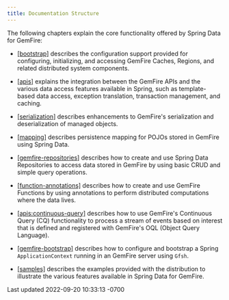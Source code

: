```yaml
---
title: Documentation Structure
---
```


<!-- 
 Copyright (c) VMware, Inc. 2022. All rights reserved.
 Licensed to the Apache Software Foundation (ASF) under one or more contributor license
 agreements. See the NOTICE file distributed with this work for additional information regarding
 copyright ownership. The ASF licenses this file to You under the Apache License, Version 2.0 (the
 "License"); you may not use this file except in compliance with the License. You may obtain a
 copy of the License at
 
 http://www.apache.org/licenses/LICENSE-2.0
 
 Unless required by applicable law or agreed to in writing, software distributed under the License
 is distributed on an "AS IS" BASIS, WITHOUT WARRANTIES OR CONDITIONS OF ANY KIND, either express
 or implied. See the License for the specific language governing permissions and limitations under
 the License.
-->

<!--
Licensed to the Apache Software Foundation (ASF) under one or more
contributor license agreements.  See the NOTICE file distributed with
this work for additional information regarding copyright ownership.
The ASF licenses this file to You under the Apache License, Version 2.0
(the "License"); you may not use this file except in compliance with
the License.  You may obtain a copy of the License at

     http://www.apache.org/licenses/LICENSE-2.0

Unless required by applicable law or agreed to in writing, software
distributed under the License is distributed on an "AS IS" BASIS,
WITHOUT WARRANTIES OR CONDITIONS OF ANY KIND, either express or implied.
See the License for the specific language governing permissions and
limitations under the License.
-->





The following chapters explain the core functionality offered by
Spring Data for GemFire:


<div class="ulist">

- [\[bootstrap\]](#bootstrap) describes the configuration support
  provided for configuring, initializing, and accessing
  GemFire Caches, Regions, and related distributed system
  components.

- [\[apis\]](#apis) explains the integration between the
  GemFire APIs and the various data access features available
  in Spring, such as template-based data access, exception translation,
  transaction management, and caching.

- [\[serialization\]](#serialization) describes enhancements to
  GemFire's serialization and deserialization of managed
  objects.

- [\[mapping\]](#mapping) describes persistence mapping for POJOs stored
  in GemFire using Spring Data.

- [\[gemfire-repositories\]](#gemfire-repositories) describes how to
  create and use Spring Data Repositories to access data stored in
  GemFire by using basic CRUD and simple query operations.

- [\[function-annotations\]](#function-annotations) describes how to
  create and use GemFire Functions by using annotations to
  perform distributed computations where the data lives.

- [\[apis:continuous-query\]](#apis:continuous-query) describes how to
  use GemFire's Continuous Query (CQ) functionality to process
  a stream of events based on interest that is defined and registered
  with GemFire's OQL (Object Query Language).

- [\[gemfire-bootstrap\]](#gemfire-bootstrap) describes how to configure
  and bootstrap a Spring `ApplicationContext` running in an
  GemFire server using `Gfsh`.

- [\[samples\]](#samples) describes the examples provided with the
  distribution to illustrate the various features available in
  Spring Data for GemFire.



<div id="footer">

<div id="footer-text">

Last updated 2022-09-20 10:33:13 -0700


